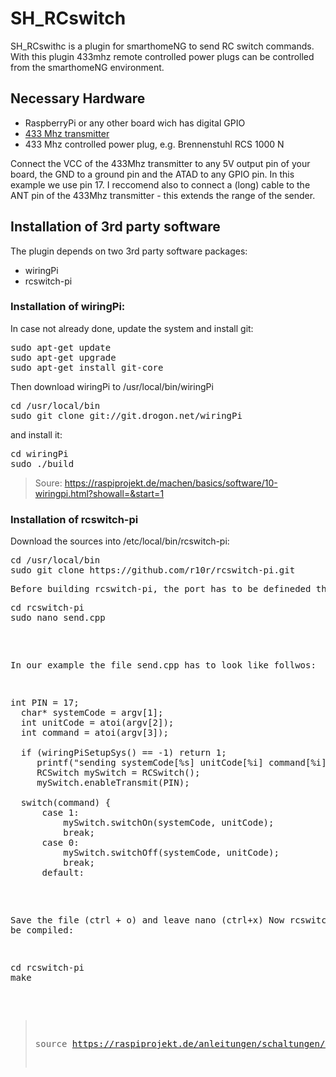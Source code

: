 # SH_RCswitch
SH_RCswithc is a plugin for smarthomeNG to send RC switch commands. With this plugin 433mhz remote controlled power plugs can be controlled from the smarthomeNG environment.

## Necessary Hardware
- RaspberryPi or any other board wich has digital GPIO
- [433 Mhz transmitter](https://www.google.de/search?q=433+mhz+transmitter&client=opera&hs=aeh&source=lnms&tbm=isch&sa=X&ved=0ahUKEwjzsYKo7vHRAhXKWxoKHdk1D6YQ_AUICSgC&biw=1163&bih=589)
- 433 Mhz controlled power plug, e.g. Brennenstuhl RCS 1000 N

Connect the VCC of the 433Mhz transmitter to any 5V output pin of your board, the GND to a ground pin and the ATAD to any GPIO pin. In this example we use  pin 17. I reccomend also to connect a (long) cable to the ANT pin of the 433Mhz transmitter - this extends the range of the sender.

## Installation of 3rd party software
The plugin depends on two 3rd party software packages:
- wiringPi
- rcswitch-pi

### Installation of wiringPi:
In case not already done, update the system and install git:
<pre>
sudo apt-get update
sudo apt-get upgrade
sudo apt-get install git-core
</pre>
Then download wiringPi to /usr/local/bin/wiringPi
<pre>
cd /usr/local/bin
sudo git clone git://git.drogon.net/wiringPi
</pre>
and install it:
<pre>
cd wiringPi
sudo ./build
</pre>

>Soure: https://raspiprojekt.de/machen/basics/software/10-wiringpi.html?showall=&start=1

### Installation of rcswitch-pi
Download the sources into /etc/local/bin/rcswitch-pi:
<pre>
cd /usr/local/bin
sudo git clone https://github.com/r10r/rcswitch-pi.git
<pre>
Before building rcswitch-pi, the port has to be defineded the the code has to be slightly changed. Therefore edit the file send.cpp and the change the port to your needs and replace the command wiringPiSetup() to wiringPiSetupSys(). For editing the file:
<pre>
cd rcswitch-pi
sudo nano send.cpp
</pre>
In our example the file send.cpp has to look like follwos:
<pre>
int PIN = 17;
  char* systemCode = argv[1];
  int unitCode = atoi(argv[2]);
  int command = atoi(argv[3]);

  if (wiringPiSetupSys() == -1) return 1;
     printf("sending systemCode[%s] unitCode[%i] command[%i]\n", systemCode, unitCode, command);
     RCSwitch mySwitch = RCSwitch();
     mySwitch.enableTransmit(PIN);

  switch(command) {
      case 1:
          mySwitch.switchOn(systemCode, unitCode);
          break;
      case 0:
          mySwitch.switchOff(systemCode, unitCode);
          break;
      default:
</pre>
Save the file (ctrl + o) and leave nano (ctrl+x)
Now rcswitch pi can be compiled:
<pre>
cd rcswitch-pi
make
</pre>
> source https://raspiprojekt.de/anleitungen/schaltungen/28-433-mhz-funksteckdosen-schalten.html?showall=&start=1
